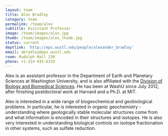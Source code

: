 ```yaml
---
layout: team
title: Alex Bradley
category: team
permalink: /team/alex
subtitle: Assistant Professor
image: /team/images/alex.jpg
thumb: /team/images/alex_thumb.jpg
status: current
deptlink: 'http://eps.wustl.edu/people/alexander_bradley'
email: abradley@eps.wustl.edu
room: Rudolph Hall 239
phone: +1-314-935-6333
---
```


Alex is an assistant professor in the Department of Earth and Planetary Sciences at Washington University, and is also affiliated with the <a href="http://dbbs.wustl.edu">Division of Biology and Biomedical Sciences</a>. He has been at WashU since July 2012, after finishing postdoctoral work at Harvard and a Ph.D. at MIT. 

Alex is interested in a wide range of biogeochemical and geobiological problems. In particular, he is interested in organic geochemistry - understanding where geologically stable molecular structures come from and what information is encoded in their structures and isotopes. He is also very interested in understanding biological controls on isotope fractionation in other systems, such as sulfate reduction.